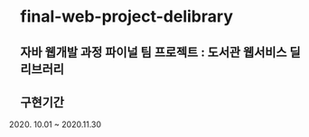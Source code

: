 # final-web-project-delibrary
## 자바 웹개발 과정 파이널 팀 프로젝트 : 도서관 웹서비스 딜리브러리

구현기간
------
2020. 10.01 ~ 2020.11.30
